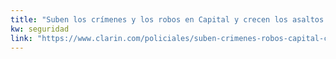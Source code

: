 ```yaml
---
title: "Suben los crímenes y los robos en Capital y crecen los asaltos en Provincia - 19/06/2018 - Clarín.com"
kw: seguridad
link: "https://www.clarin.com/policiales/suben-crimenes-robos-capital-crecen-asaltos-provincia_0_HkVB7mPbX.html"
---
```



